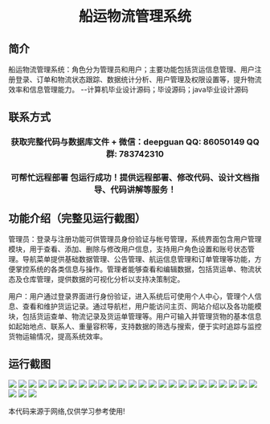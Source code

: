 <p><h1 align="center">船运物流管理系统</h1></p>

## 简介
船运物流管理系统：角色分为管理员和用户；主要功能包括货运信息管理、用户注册登录、订单和物流状态跟踪、数据统计分析、用户管理及权限设置等，提升物流效率和信息管理能力。    --计算机毕业设计源码；毕设源码；java毕业设计源码


## 联系方式
<p><h3 align="center">获取完整代码与数据库文件 + 微信：deepguan QQ: 86050149 QQ群: 783742310</h3></p>
<p><h3 align="center">可帮忙远程部署 包运行成功！提供远程部署、修改代码、设计文档指导、代码讲解等服务！</h3></p>

## 功能介绍（完整见运行截图）
管理员：登录与注册功能可供管理员身份验证与帐号管理，系统界面包含用户管理模块，用于查看、添加、删除与修改用户信息，支持用户角色设置和账号状态管理。导航菜单提供基础数据管理、公告管理、航运信息管理和订单管理等功能，方便掌控系统的各类信息与操作。管理者能够查看和编辑数据，包括货运单、物流状态及仓库管理，提供数据的可视化分析以支持决策制定。

用户：用户通过登录界面进行身份验证，进入系统后可使用个人中心，管理个人信息、查看和维护货运记录。通过导航栏，用户能访问主页、网站介绍以及各功能模块，包括货运查单、物流记录及货运单管理等。用户可输入并管理货物的基本信息如起始地点、联系人、重量容积等，支持数据的筛选与搜索，便于实时追踪与监控货物运输情况，提高系统效率。


## 运行截图
![](img/001.jpg)
![](img/002.jpg)
![](img/003.jpg)
![](img/004.jpg)
![](img/005.jpg)
![](img/006.jpg)
![](img/007.jpg)
![](img/008.jpg)
![](img/009.jpg)
![](img/010.jpg)
![](img/011.jpg)
![](img/012.jpg)
![](img/013.jpg)
![](img/014.jpg)
![](img/015.jpg)
![](img/016.jpg)
![](img/017.jpg)
![](img/018.jpg)
![](img/019.jpg)
![](img/020.jpg)
![](img/021.jpg)
![](img/022.jpg)
![](img/023.jpg)
![](img/024.jpg)
![](img/025.jpg)
![](img/026.jpg)
![](img/027.jpg)
![](img/028.jpg)

<p>本代码来源于网络,仅供学习参考使用!</p>
